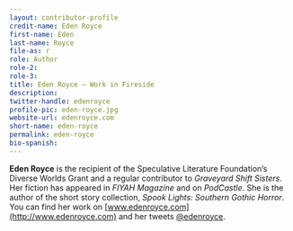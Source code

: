 ```yaml
---
layout: contributor-profile
credit-name: Eden Royce
first-name: Eden
last-name: Royce
file-as: r
role: Author
role-2:
role-3:
title: Eden Royce — Work in Fireside
description:
twitter-handle: edenroyce
profile-pic: eden-royce.jpg
website-url: edenroyce.com
short-name: eden-royce
permalink: eden-royce
bio-spanish:
---
```

**Eden Royce** is the recipient of the Speculative Literature Foundation’s Diverse Worlds Grant and a regular contributor to _Graveyard Shift Sisters_. Her fiction has appeared in _FIYAH Magazine_ and on _PodCastle_. She is the author of the short story collection, _Spook Lights: Southern Gothic Horror_.
You can find her work on [www.edenroyce.com](http://www.edenroyce.com) and her tweets [@edenroyce](https://www.twitter.com/edenroyce).
